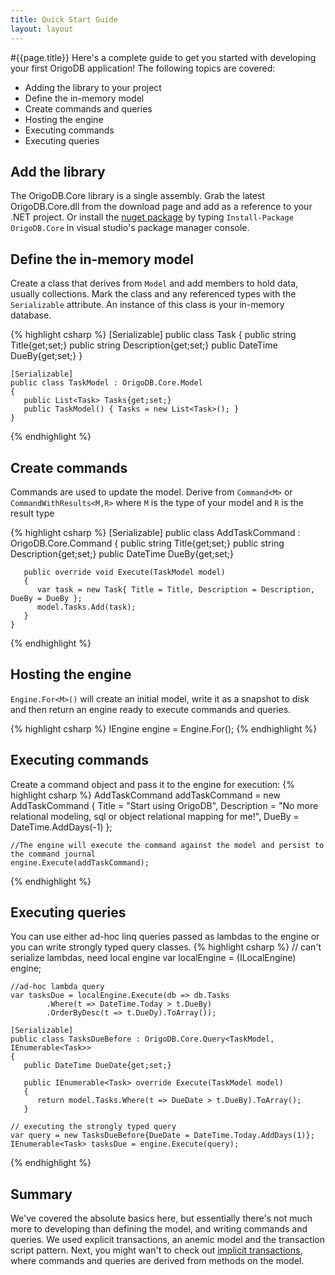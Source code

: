 ```yaml
---
title: Quick Start Guide
layout: layout
---
```

#{{page.title}}
Here's a complete guide to get you started with developing your first OrigoDB application!
The following topics are covered:

* Adding the library to your project
* Define the in-memory model
* Create commands and queries
* Hosting the engine
* Executing commands
* Executing queries

## Add the library
The OrigoDB.Core library is a single assembly. Grab the latest OrigoDB.Core.dll from the download page and add as a reference to your .NET project. Or install the [nuget package](url:http://nuget.org/List/Packages/OrigoDB.Core) by typing `Install-Package OrigoDB.Core` in visual studio's package manager console.

## Define the in-memory model
Create a class that derives from `Model` and add members to hold data, usually collections. Mark the class and any referenced types with the `Serializable` attribute. An instance of this class is your in-memory database.

{% highlight csharp %}
    [Serializable]
    public class Task
    {
       public string Title{get;set;}
       public string Description{get;set;}
       public DateTime DueBy{get;set;}
    }

    [Serializable]
    public class TaskModel : OrigoDB.Core.Model
    {
       public List<Task> Tasks{get;set;}
       public TaskModel() { Tasks = new List<Task>(); }
    }
{% endhighlight %}

## Create commands
Commands are used to update the model. Derive from `Command<M>` or `CommandWithResults<M,R>` where `M` is the type of your model and `R` is the result type

{% highlight csharp %}
    [Serializable]
    public class AddTaskCommand : OrigoDB.Core.Command<TaskModel>
    {
       public string Title{get;set;}
       public string Description{get;set;}
       public DateTime DueBy{get;set;}

       public override void Execute(TaskModel model)
       {
          var task = new Task{ Title = Title, Description = Description, DueBy = DueBy };
          model.Tasks.Add(task);
       }
    }
{% endhighlight %}
## Hosting the engine
`Engine.For<M>()` will create an initial model, write it as a snapshot to disk and then return an engine ready to execute commands and queries.

{% highlight csharp %}
    IEngine<TaskModel> engine = Engine.For<TaskModel>();
{% endhighlight %}

## Executing commands
Create a command object and pass it to the engine for execution:
{% highlight csharp %}
    AddTaskCommand addTaskCommand = new AddTaskCommand {
       Title = "Start using OrigoDB",
       Description = "No more relational modeling, sql or object relational mapping for me!",
       DueBy = DateTime.AddDays(-1)
    };

    //The engine will execute the command against the model and persist to the command journal
    engine.Execute(addTaskCommand);
{% endhighlight %}

## Executing queries
You can use either ad-hoc linq queries passed as lambdas to the engine or you can write strongly typed query classes. 
{% highlight csharp %}
    // can't serialize lambdas, need local engine
    var localEngine = (ILocalEngine<TaskModel>) engine;
    
    //ad-hoc lambda query
    var tasksDue = localEngine.Execute(db => db.Tasks
            .Where(t => DateTime.Today > t.DueBy)
            .OrderByDesc(t => t.DueDy).ToArray());

    [Serializable]
    public class TasksDueBefore : OrigoDB.Core.Query<TaskModel, IEnumerable<Task>>
    {
       public DateTime DueDate{get;set;}

       public IEnumerable<Task> override Execute(TaskModel model)
       {
          return model.Tasks.Where(t => DueDate > t.DueBy).ToArray();
       }

    // executing the strongly typed query
    var query = new TasksDueBefore{DueDate = DateTime.Today.AddDays(1)};
    IEnumerable<Task> tasksDue = engine.Execute(query);
{% endhighlight %}

## Summary
We've covered the absolute basics here, but essentially there's not
much more to developing than defining the model, and writing commands and queries.
We used explicit transactions, an anemic model and the transaction script pattern.
Next, you might wan't to check out [implicit transactions](proxying), where commands
and queries are derived from methods on the model.
